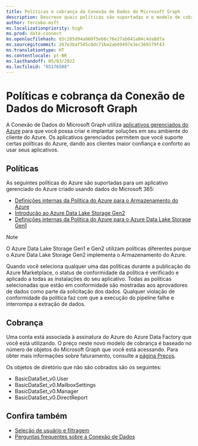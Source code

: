 ```yaml
---
title: Políticas e cobrança da Conexão de Dados do Microsoft Graph
description: Descreve quais políticas são suportadas e o modelo de cobrança do Data Connect.
author: fercobo-msft
ms.localizationpriority: high
ms.prod: data-connect
ms.openlocfilehash: 83c285d94a060f5e66c76e27ab041a04c4da8d7a
ms.sourcegitcommit: 267e3baf545c8dc71ba2ab69497e3ec369379f43
ms.translationtype: HT
ms.contentlocale: pt-BR
ms.lasthandoff: 05/03/2022
ms.locfileid: "65176588"
---
```

# <a name="microsoft-graph-data-connect-policies-and-billing"></a>Políticas e cobrança da Conexão de Dados do Microsoft Graph

A Conexão de Dados do Microsoft Graph utiliza [aplicativos gerenciados do Azure](/azure/managed-applications/overview) para que você possa criar e implantar soluções em seu ambiente do cliente do Azure. Os aplicativos gerenciados permitem que você suporte certas políticas do Azure, dando aos clientes maior confiança e conforto ao usar seus aplicativos.

## <a name="policies"></a>Políticas

As seguintes políticas do Azure são suportadas para um aplicativo gerenciado do Azure criado usando dados do Microsoft 365:

- [Definições internas da Política do Azure para o Armazenamento do Azure ](/azure/storage/common/policy-reference)
- [Introdução ao Azure Data Lake Storage Gen2](/azure/storage/blobs/data-lake-storage-introduction)
- [Definições internas da Política do Azure para o Azure Data Lake Storage Gen1](/azure/data-lake-store/policy-reference)

> [!NOTE]
> O Azure Data Lake Storage Gen1 e Gen2 utilizam políticas diferentes porque o Azure Data Lake Storage Gen2 implementa o Armazenamento do Azure.

Quando você seleciona qualquer uma das políticas durante a publicação do Azure Marketplace, o status de conformidade da política é verificado e aplicado a todas as instalações do seu aplicativo. Todas as políticas selecionadas que estão em conformidade são mostradas aos aprovadores de dados como parte da solicitação dos dados. Qualquer violação de conformidade da política faz com que a execução do pipeline falhe e interrompa a extração de dados.

## <a name="billing"></a>Cobrança

Uma conta está associada à assinatura do Azure do Azure Data Factory que você está utilizando. O preço neste novo modelo de cobrança é baseado no número de objetos do Microsoft Graph que você está acessando. Para obter mais informações sobre faturamento, consulte a [página Preços](https://azure.microsoft.com/pricing/details/graph-data-connect/).

Os objetos de diretório que não são cobrados são os seguintes:

- BasicDataSet_v0.User
- BasicDataSet_v0.MailboxSettings
- BasicDataSet_v0.Manager
- BasicDataSet_v0.DirectReport

## <a name="see-also"></a>Confira também

- [Seleção de usuário e filtragem](data-connect-filtering.md)
- [Perguntas frequentes sobre a Conexão de Dados](data-connect-faq.md)
